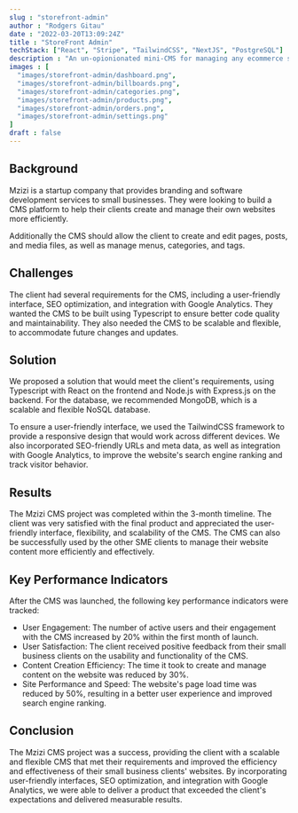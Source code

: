 ```yaml
---
slug : "storefront-admin"
author : "Rodgers Gitau"
date : "2022-03-20T13:09:24Z"
title : "StoreFront Admin"
techStack: ["React", "Stripe", "TailwindCSS", "NextJS", "PostgreSQL"]
description : "An un-opionionated mini-CMS for managing any ecommerce store using its easy-to-use API"
images : [
  "images/storefront-admin/dashboard.png",
  "images/storefront-admin/billboards.png",
  "images/storefront-admin/categories.png",
  "images/storefront-admin/products.png",
  "images/storefront-admin/orders.png",
  "images/storefront-admin/settings.png"
]
draft : false
---
```


## Background

Mzizi is a startup company that provides branding and software development services to small businesses. They were looking to build a CMS platform to help their clients create and manage their own websites more efficiently. 

Additionally the CMS should allow  the client to create and edit pages, posts, and media files, as well as manage menus, categories, and tags.

## Challenges

The client had several requirements for the CMS, including a user-friendly interface, SEO optimization, and integration with Google Analytics. They wanted the CMS to be built using Typescript to ensure better code quality and maintainability. They also needed the CMS to be scalable and flexible, to accommodate future changes and updates.

## Solution

We proposed a solution that would meet the client's requirements, using Typescript with React on the frontend and Node.js with Express.js on the backend. For the database, we recommended MongoDB, which is a scalable and flexible NoSQL database.

To ensure a user-friendly interface, we used the TailwindCSS framework to provide a responsive design that would work across different devices. We also incorporated SEO-friendly URLs and meta data, as well as integration with Google Analytics, to improve the website's search engine ranking and track visitor behavior.

## Results

The Mzizi CMS project was completed within the 3-month timeline. The client was very satisfied with the final product and appreciated the user-friendly interface, flexibility, and scalability of the CMS. The CMS can also be successfully used by the other SME clients to manage their website content more efficiently and effectively.

## Key Performance Indicators

After the CMS was launched, the following key performance indicators were tracked:

- User Engagement: The number of active users and their engagement with the CMS increased by 20% within the first month of launch.
- User Satisfaction: The client received positive feedback from their small business clients on the usability and functionality of the CMS.
- Content Creation Efficiency: The time it took to create and manage content on the website was reduced by 30%.
- Site Performance and Speed: The website's page load time was reduced by 50%, resulting in a better user experience and improved search engine ranking.

## Conclusion

The Mzizi CMS project was a success, providing the client with a scalable and flexible CMS that met their requirements and improved the efficiency and effectiveness of their small business clients' websites. By incorporating user-friendly interfaces, SEO optimization, and integration with Google Analytics, we were able to deliver a product that exceeded the client's expectations and delivered measurable results.



